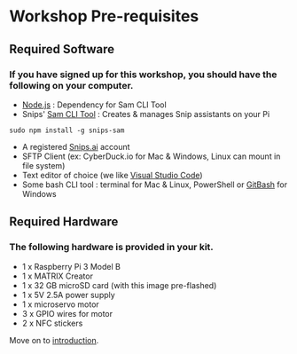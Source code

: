 # Workshop Pre-requisites

## Required Software
### If you have signed up for this workshop, you should have the following on your computer.
- [Node.js](https://nodejs.org) : Dependency for Sam CLI Tool
- Snips' [Sam CLI Tool](https://docs.snips.ai/getting-started/quick-start-raspberry-pi#step-3-install-the-snips-platform) : Creates & manages Snip assistants on your Pi
```
sudo npm install -g snips-sam
```
- A registered [Snips.ai](https://console.snips.ai) account
- SFTP Client (ex: CyberDuck.io for Mac & Windows, Linux can mount in file system)
- Text editor of choice (we like [Visual Studio Code](https://code.visualstudio.com/))
- Some bash CLI tool : terminal for Mac & Linux, PowerShell or [GitBash](https://git-scm.com/downloads) for Windows

## Required Hardware
### The following hardware is provided in your kit.
- 1 x Raspberry Pi 3 Model B
- 1 x MATRIX Creator
- 1 x 32 GB microSD card (with this image pre-flashed)
- 1 x 5V 2.5A power supply
- 1 x microservo motor
- 3 x GPIO wires for motor
- 2 x NFC stickers

Move on to [introduction](introduction.md).

